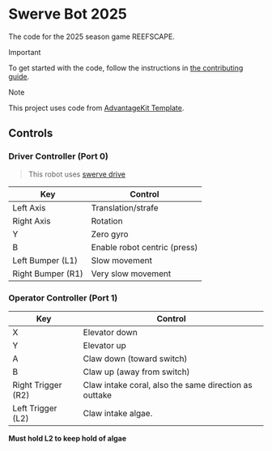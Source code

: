 # Swerve Bot 2025

The code for the 2025 season game REEFSCAPE.

> [!IMPORTANT]
> To get started with the code, follow the instructions in [the contributing guide](CONTRIBUTING.md).

> [!NOTE]
> This project uses code from [AdvantageKit Template](https://github.com/Mechanical-Advantage/AdvantageKit).

## Controls

### Driver Controller (Port 0)

> This robot uses [swerve drive](https://raidzero-swerve-docs.readthedocs.io/en/latest/Docs/Software/5-Teleop.html#driving)

| Key | Control |
| --- | ------- |
| Left Axis | Translation/strafe |
| Right Axis | Rotation |
| Y | Zero gyro |
| B | Enable robot centric (press) |
| Left Bumper (L1) | Slow movement |
| Right Bumper (R1) | Very slow movement |

### Operator Controller (Port 1)

| Key | Control |
| --- | ------- |
| X | Elevator down |
| Y | Elevator up |
| A | Claw down (toward switch) |
| B | Claw up (away from switch) |
| Right Trigger (R2) | Claw intake coral, also the same direction as outtake |
| Left Trigger (L2) | Claw intake algae. |

**Must hold L2 to keep hold of algae**
